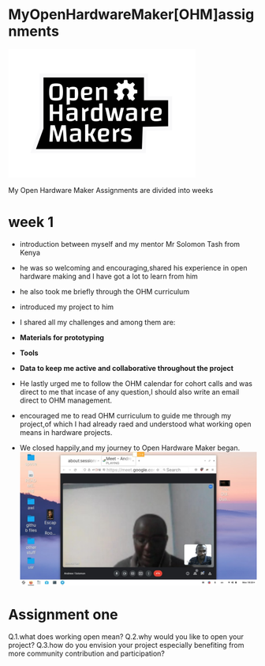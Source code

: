 # MyOpenHardwareMaker[OHM]assignments
![](Images/ohm-logo-solo.svg)

My Open Hardware Maker
Assignments are divided into weeks
# week 1
- introduction between myself and my mentor Mr Solomon Tash from Kenya
- he was so welcoming and encouraging,shared his experience in open hardware making and I have got a lot to learn from him
- he also took me briefly through the OHM curriculum
- introduced my project to him
- I shared all my challenges and among them are:
 
- **Materials for prototyping**
 
- **Tools**
 
- **Data to keep me active and collaborative throughout the project**
- He lastly urged me to follow the OHM calendar for cohort calls and was direct to me that incase of any question,I should also write an email direct to OHM management.
- encouraged me to read OHM curriculum to guide me through my project,of which I had already raed and understood what working open means in hardware projects.
- We closed happily,and my journey to Open Hardware Maker began.
![](Images/IMG_20220413_003547_694.jpg)
# Assignment one 
Q.1.what does working open mean?
Q.2.why would you like to open your project?
Q.3.how do you envision your project especially benefiting from more community contribution and participation?
